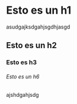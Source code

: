 # Esto es un h1

asudgajksdgahjsgdhjasgd

## Esto es un h2

### Esto es h3

###### Esto es un h6

ajshdgahjsdg
